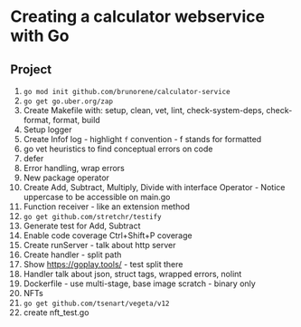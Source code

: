 # Creating a calculator webservice with Go

## Project

1. `go mod init github.com/brunorene/calculator-service`
1. `go get go.uber.org/zap`
1. Create Makefile with: setup, clean, vet, lint, check-system-deps, check-format, format, build
1. Setup logger
1. Create Infof log - highlight `f` convention - f stands for formatted
1. go vet heuristics to find conceptual errors on code
1. defer
1. Error handling, wrap errors
1. New package operator
1. Create Add, Subtract, Multiply, Divide with interface Operator - Notice uppercase to be accessible on main.go
1. Function receiver - like an extension method
1. `go get github.com/stretchr/testify`
1. Generate test for Add, Subtract
1. Enable code coverage Ctrl+Shift+P coverage
1. Create runServer - talk about http server
1. Create handler - split path
1. Show https://goplay.tools/ - test split there
1. Handler talk about json, struct tags, wrapped errors, nolint
1. Dockerfile - use multi-stage, base image scratch - binary only
1. NFTs
1. `go get github.com/tsenart/vegeta/v12`
1. create nft_test.go


